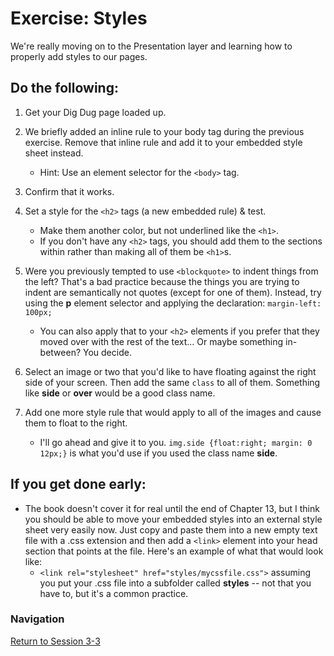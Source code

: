 # Exercise: Styles

We're really moving on to the Presentation layer and learning how to properly add styles to our pages.  

## Do the following:

1. Get your Dig Dug page loaded up.

1. We briefly added an inline rule to your body tag during the previous exercise.  Remove that inline rule and add it to your embedded style sheet instead.
    - Hint: Use an element selector for the `<body>` tag.

1. Confirm that it works.

1. Set a style for the `<h2>` tags (a new embedded rule) & test.
    - Make them another color, but not underlined like the `<h1>`.
    - If you don't have any `<h2>` tags, you should add them to the sections within rather than making all of them be `<h1>`s.
    
1. Were you previously tempted to use `<blockquote>` to indent things from the left?  That's a bad practice because the things you are trying to indent are semantically not quotes (except for one of them).  Instead, try using the **p** element selector and applying the declaration: `margin-left: 100px;`
    - You can also apply that to your `<h2>` elements if you prefer that they moved over with the rest of the text... Or maybe something in-between?  You decide.

1. Select an image or two that you'd like to have floating against the right side of your screen.  Then add the same `class` to all of them.  Something like **side** or **over** would be a good class name.

1. Add one more style rule that would apply to all of the images and cause them to float to the right.
    - I'll go ahead and give it to you.  `img.side {float:right; margin: 0 12px;}` is what you'd use if you used the class name **side**.

## If you get done early:
- The book doesn't cover it for real until the end of Chapter 13, but I think you should be able to move your embedded styles into an external style sheet very easily now.  Just copy and paste them into a new empty text file with a .css extension and then add a `<link>` element into your head section that points at the file.  Here's an example of what that would look like:
    - `<link rel="stylesheet" href="styles/mycssfile.css">` assuming you put your .css file into a subfolder called **styles** -- not that you have to, but it's a common practice.


### Navigation
[Return to Session 3-3](../sessions/3-3.md)


